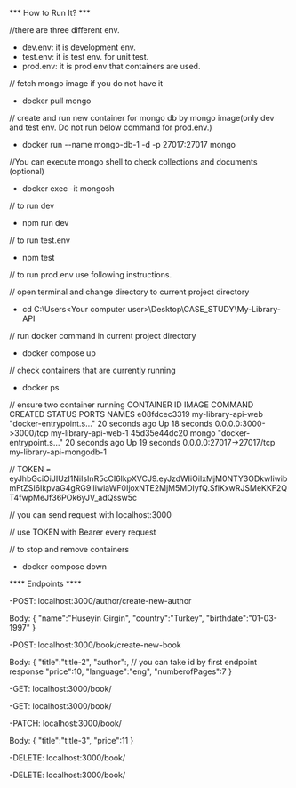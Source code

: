 *** How to Run It? *** 

//there are three different env. 
- dev.env: it is development env.
- test.env: it is test env. for unit test.
- prod.env: it is prod env that containers are used.
 
// fetch mongo image if you do not have it
- docker pull mongo

// create and run new container for mongo db by mongo image(only dev and test env. Do not run below command for prod.env.)
- docker run --name mongo-db-1 -d -p 27017:27017 mongo

//You can execute mongo shell to check collections and documents (optional)
- docker exec -it <container name> mongosh

// to run dev
- npm run dev

// to run test.env 
- npm test 

// to run prod.env use following instructions.

// open terminal and change directory to current project directory
- cd C:\Users\<Your computer user>\Desktop\CASE_STUDY\My-Library-API

// run docker command in current project directory
- docker compose up

// check containers that are currently running
- docker ps

// ensure two container running
CONTAINER ID   IMAGE                COMMAND                  CREATED          STATUS          PORTS
 NAMES
e08fdcec3319   my-library-api-web   "docker-entrypoint.s…"   20 seconds ago   Up 18 seconds   0.0.0.0:3000->3000/tcp     my-library-api-web-1
45d35e44dc20   mongo                "docker-entrypoint.s…"   20 seconds ago   Up 19 seconds   0.0.0.0:27017->27017/tcp   my-library-api-mongodb-1

// TOKEN = eyJhbGciOiJIUzI1NiIsInR5cCI6IkpXVCJ9.eyJzdWIiOiIxMjM0NTY3ODkwIiwibmFtZSI6IkpvaG4gRG9lIiwiaWF0IjoxNTE2MjM5MDIyfQ.SflKxwRJSMeKKF2QT4fwpMeJf36POk6yJV_adQssw5c

// you can send request with localhost:3000

// use TOKEN with Bearer every request

// to stop and remove containers 
- docker compose down

**** Endpoints ****


-POST: localhost:3000/author/create-new-author

Body: {
    "name":"Huseyin Girgin",
    "country":"Turkey",
    "birthdate":"01-03-1997"
}

-POST: localhost:3000/book/create-new-book

Body: {
    "title":"title-2",
    "author":<authorId>, // you can take id by first endpoint response
    "price":10,
    "language":"eng",
    "numberofPages":7
}

-GET: localhost:3000/book/<bookId>

-GET: localhost:3000/book/

-PATCH: localhost:3000/book/<bookId>

Body: {
    "title":"title-3",
    "price":11
}

-DELETE: localhost:3000/book/<bookId>

-DELETE: localhost:3000/book/
